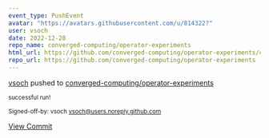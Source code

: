 ```yaml
---
event_type: PushEvent
avatar: "https://avatars.githubusercontent.com/u/814322?"
user: vsoch
date: 2022-12-28
repo_name: converged-computing/operator-experiments
html_url: https://github.com/converged-computing/operator-experiments/commit/35d903dc3966efbb06315903a6dded31c3f051d3
repo_url: https://github.com/converged-computing/operator-experiments
---
```


<a href='https://github.com/vsoch' target='_blank'>vsoch</a> pushed to <a href='https://github.com/converged-computing/operator-experiments' target='_blank'>converged-computing/operator-experiments</a>

<small>successful run!

Signed-off-by: vsoch <vsoch@users.noreply.github.com></small>

<a href='https://github.com/converged-computing/operator-experiments/commit/35d903dc3966efbb06315903a6dded31c3f051d3' target='_blank'>View Commit</a>